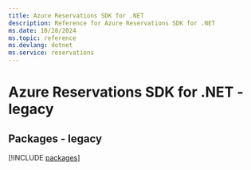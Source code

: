 ```yaml
---
title: Azure Reservations SDK for .NET
description: Reference for Azure Reservations SDK for .NET
ms.date: 10/28/2024
ms.topic: reference
ms.devlang: dotnet
ms.service: reservations
---
```

# Azure Reservations SDK for .NET - legacy
## Packages - legacy
[!INCLUDE [packages](reservations-index.md)]